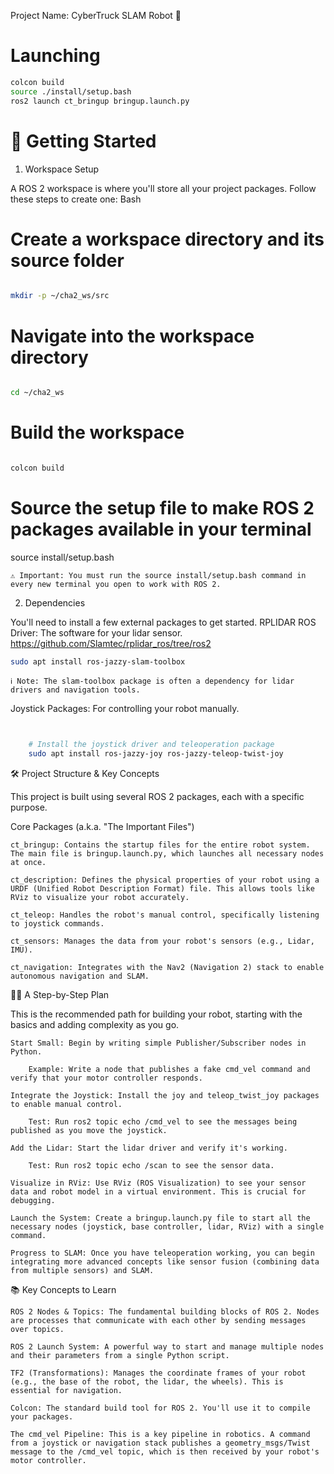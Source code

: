 Project Name: CyberTruck SLAM Robot 🤖



# Launching
```bash
colcon build 
source ./install/setup.bash
ros2 launch ct_bringup bringup.launch.py
```

# 🚀 Getting Started

1. Workspace Setup

A ROS 2 workspace is where you'll store all your project packages. Follow these steps to create one:
Bash

# Create a workspace directory and its source folder
```bash

mkdir -p ~/cha2_ws/src
```
# Navigate into the workspace directory
```bash

cd ~/cha2_ws
```
# Build the workspace
```bash

colcon build
```
# Source the setup file to make ROS 2 packages available in your terminal
source install/setup.bash

    ⚠️ Important: You must run the source install/setup.bash command in every new terminal you open to work with ROS 2.

2. Dependencies

You'll need to install a few external packages to get started.
    RPLIDAR ROS Driver: The software for your lidar sensor.
    https://github.com/Slamtec/rplidar_ros/tree/ros2
```bash
sudo apt install ros-jazzy-slam-toolbox
```
    ℹ️ Note: The slam-toolbox package is often a dependency for lidar drivers and navigation tools.

Joystick Packages: For controlling your robot manually.
```bash


    # Install the joystick driver and teleoperation package
    sudo apt install ros-jazzy-joy ros-jazzy-teleop-twist-joy
```
🛠️ Project Structure & Key Concepts

This project is built using several ROS 2 packages, each with a specific purpose.

Core Packages (a.k.a. "The Important Files")

    ct_bringup: Contains the startup files for the entire robot system. The main file is bringup.launch.py, which launches all necessary nodes at once. 

    ct_description: Defines the physical properties of your robot using a URDF (Unified Robot Description Format) file. This allows tools like RViz to visualize your robot accurately. 

    ct_teleop: Handles the robot's manual control, specifically listening to joystick commands.

    ct_sensors: Manages the data from your robot's sensors (e.g., Lidar, IMU).

    ct_navigation: Integrates with the Nav2 (Navigation 2) stack to enable autonomous navigation and SLAM.

👨‍🏫 A Step-by-Step Plan

This is the recommended path for building your robot, starting with the basics and adding complexity as you go.

    Start Small: Begin by writing simple Publisher/Subscriber nodes in Python.

        Example: Write a node that publishes a fake cmd_vel command and verify that your motor controller responds.

    Integrate the Joystick: Install the joy and teleop_twist_joy packages to enable manual control.

        Test: Run ros2 topic echo /cmd_vel to see the messages being published as you move the joystick.

    Add the Lidar: Start the lidar driver and verify it's working.

        Test: Run ros2 topic echo /scan to see the sensor data.

    Visualize in RViz: Use RViz (ROS Visualization) to see your sensor data and robot model in a virtual environment. This is crucial for debugging.

    Launch the System: Create a bringup.launch.py file to start all the necessary nodes (joystick, base controller, lidar, RViz) with a single command.

    Progress to SLAM: Once you have teleoperation working, you can begin integrating more advanced concepts like sensor fusion (combining data from multiple sensors) and SLAM.

📚 Key Concepts to Learn

    ROS 2 Nodes & Topics: The fundamental building blocks of ROS 2. Nodes are processes that communicate with each other by sending messages over topics.

    ROS 2 Launch System: A powerful way to start and manage multiple nodes and their parameters from a single Python script.

    TF2 (Transformations): Manages the coordinate frames of your robot (e.g., the base of the robot, the lidar, the wheels). This is essential for navigation.

    Colcon: The standard build tool for ROS 2. You'll use it to compile your packages.

    The cmd_vel Pipeline: This is a key pipeline in robotics. A command from a joystick or navigation stack publishes a geometry_msgs/Twist message to the /cmd_vel topic, which is then received by your robot's motor controller.